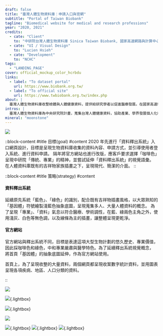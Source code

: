 ```yaml
---
draft: false
title: "臺灣人體生物資料庫：申請入口與官網"
subtitle: "Portal of Taiwan Biobank"
tagline: "Biomedical website for medical and research professions"
year: "2020, 2021"
credits:
  - cate: "Client"
    to: "中研院台灣人體生物資料庫 Sinica Taiwan Biobank, 國家高速網路與計算中心 NCHC"
  - cate: "UI / Visual Design"
    to: "Lucien Hsieh"
  - cate: "Development"
    to: "NCHC"
tags:
  - "LANDING_PAGE"
cover: official_mockup_color_hcrbdu
links:
  - label: "To dataset portal"
    url: https://www.biobank.org.tw/
  - label: "To official site"
    url: https://www.twbiobank.org.tw/index.php
about: |
  臺灣人體生物資料庫收整檢體與人體健康資料，提供給研究學者以促進醫療發展。在國家高速網路與計算中心任職時，我與中研院臺灣人體生物資料庫合作，完成官方網站、資料釋出系統網頁入口。
intros: |
  臺灣人體生物資料庫為中央研究院計畫，蒐集台灣人體健康資料，協助產業、學界發展個人化精準醫療。本專案設計官方網站與資料釋出系統入口，呈現資料庫理念與釋出統計資料。
mineral: "moonstone"
---
```


![](official_mockup_color_hcrbdu)

::block-content
#title
目標(goal)
#content
2020 年先進行「資料釋出系統」入口網頁設計，目標是呈現生物資料庫收集的資料內容、申請方式，並引導使用者登入系統、進行資料申請。
隔年將官方網站也進行改版，應客戶要求選擇「咖啡色」呈現中研院「傳統、專業」的精神，並嘗試延伸「資料釋出系統」的視覺語彙。
在人體資料庫既有的吉祥物家族插畫之下，呈現現代、簡潔的介面。
::

::block-content
#title
策略(strategy)
#content
<h4 class="subtitle">資料釋出系統</h4>
<p>
延續原先系統「藍色」、「綠色」的識別，配合既有吉祥物插畫風格，以大眾熟知的「基因體」符號繪製淺藍色抽象底圖，呈現蒐集多人、大量人體資料的概念。
為了呈現「專業」、「資料」氣息以符合醫療、學術調性，在藍、綠兩色主角之外，使用淺灰、白色等無色調，以及線條為主的插畫，讓整體呈現更乾淨。
</p>
<h4 class="subtitle">官方網站</h4>
<p>
官方網站與釋出系統不同，目標是表達這項大型生物計劃的悠久歷史、專業價值，因此採咖啡色和綠色，中和專業嚴肅與醫學特色。為了延續釋出系統視覺概念，
將首頁「基因體」的抽象底圖延伸，作為官方網站使用。
</p>
<p>
首頁上，為了呈現收整的大量資料，兩個網頁都呈現收案數字統計資料，並用圖表呈現各項疾病、地區、人口分類的資料。
</p>
::

![](release_index_mockup_cdeu4m)
<!-- 釋出系統用色、icon、各個申請階段的插畫、UI pattern -->
![](release_visual_setting_eql8pq){.lightbox}
<!-- 釋出系統的圖表截圖、用色 -->
![](release_ui_pattern_ljy6rk){.lightbox}

<!-- 官網 -->
![](twb_official_mockup_wpdf0f)
<!-- 官網用色、UI 元件（table） -->
![](official_visual_setting_pqi7na){.lightbox}
![](official_ui_pattern_qya1g0){.lightbox}
![](twb_screenshot_oel0sn){.lightbox}